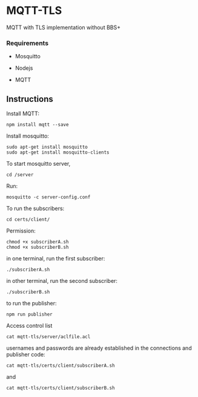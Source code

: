 # MQTT-TLS

MQTT with TLS implementation without BBS+


### Requirements

* Mosquitto 

* Nodejs

* MQTT


## Instructions


Install MQTT:
```
npm install mqtt --save
```

Install mosquitto:
```
sudo apt-get install mosquitto
sudo apt-get install mosquitto-clients
```

To start mosquitto server,

```
cd /server
```
Run:

```
mosquitto -c server-config.conf
```

To run the subscribers: 


```
cd certs/client/

```

Permission:

```
chmod +x subscriberA.sh
chmod +x subscriberB.sh

```
in one terminal, run the first subscriber:
```
./subscriberA.sh
```

in other terminal, run the second subscriber:
```
./subscriberB.sh
```

to run the publisher:

```
npm run publisher
```

Access control list

```
cat mqtt-tls/server/aclfile.acl
```

usernames and passwords are already established in the connections and publisher code:

```
cat mqtt-tls/certs/client/subscriberA.sh
```
and

```
cat mqtt-tls/certs/client/subscriberB.sh
```